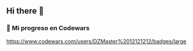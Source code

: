 ## Hi there 👋

<!--
**DavidProgrammer11/DavidProgrammer11** is a ✨ _special_ ✨ repository because its `README.md` (this file) appears on your GitHub profile.

Here are some ideas to get you started:

- 🔭 I’m currently working on ...
- 🌱 I’m currently learning ...
- 👯 I’m looking to collaborate on ...
- 🤔 I’m looking for help with ...
- 💬 Ask me about ...
- 📫 How to reach me: ...
- ⚡ Fun fact: ...
-->

### 🥋 Mi progreso en Codewars
https://www.codewars.com/users/DZMaster%2012121212/badges/large

